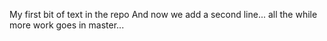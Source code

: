 My first bit of text in the repo
And now we add a second line...
all the while more work goes in master...
